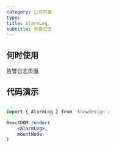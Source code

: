 ```yaml
---
category: 公共页面
type: 
title: AlarmLog
subtitle: 告警日志
---
```


## 何时使用

告警日志页面

## 代码演示

``` jsx | pure

import { AlarmLog } from 'knowdesign';

ReactDOM.render(
    <AlarmLog>,
    mountNode
)
```

